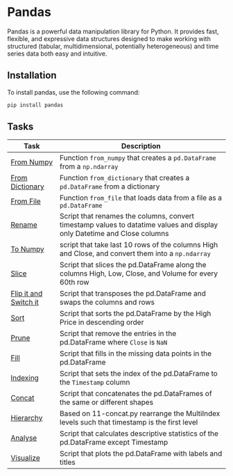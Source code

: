 # Pandas

Pandas is a powerful data manipulation library for Python. It provides fast, flexible, and expressive data structures designed to make working with structured (tabular, multidimensional, potentially heterogeneous) and time series data both easy and intuitive.

## Installation

To install pandas, use the following command:

```bash
pip install pandas
```

## Tasks

| Task                                        | Description                                                                                                              |
|---------------------------------------------|--------------------------------------------------------------------------------------------------------------------------|
| [From Numpy](./0-from_numpy.py)             | Function `from_numpy` that creates a `pd.DataFrame` from a `np.ndarray`                                                  |
| [From Dictionary](./1-from_dictionary.py)   | Function `from_dictionary` that creates a `pd.DataFrame` from a dictionary                                               |
| [From File](./2-from_file.py)               | Function `from_file` that loads data from a file as a `pd.DataFrame`                                                     |
| [Rename](./3-rename.py)                     | Script that renames the columns, convert timestamp values to datatime values and display only Datetime and Close columns |
| [To Numpy](./4-array.py)                    | script that take last 10 rows of the columns High and Close, and convert them into a `np.ndarray`                        |
| [Slice](./5-slice.py)                       | Script that slices the pd.DataFrame along the columns High, Low, Close, and Volume for every 60th row                    |
| [Flip it and Switch it](./6-flip_switch.py) | Script that transposes the pd.DataFrame and swaps the columns and rows                                                   |
| [Sort](./7-high_low.py)                     | Script that sorts the pd.DataFrame by the High Price in descending order                                                 |
| [Prune](./8-prune.py)                       | Script that remove the entries in the pd.DataFrame where `Close` is `NaN`                                                |                                                   
| [Fill](./9-fill.py)                         | Script that fills in the missing data points in the pd.DataFrame                                                         |
| [Indexing](./10-index.py)                   | Script that sets the index of the pd.DataFrame to the `Timestamp` column                                                 |
| [Concat](./11-concat.py)                    | Script that concatenates the pd.DataFrames of the same or different shapes                                               |
| [Hierarchy](./12-hierarchy.py)              | Based on 11-concat.py rearrange the MultiIndex levels such that timestamp is the first level                             |                            
| [Analyse](./13-analyze.py)                  | Script that calculates descriptive statistics of the pd.DataFrame except Timestamp                                       |
| [Visualize](./14-visualize.py)              | Script that plots the pd.DataFrame with labels and titles                                                                |

